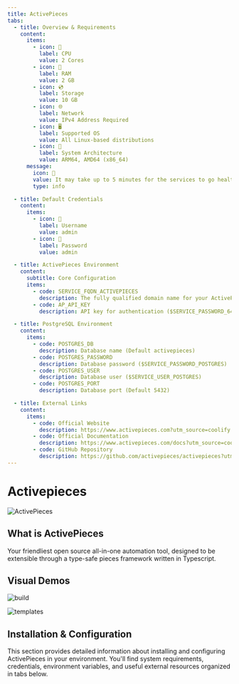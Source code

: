 ```yaml
---
title: ActivePieces
tabs:
  - title: Overview & Requirements
    content:
      items:
        - icon: 🔲
          label: CPU
          value: 2 Cores
        - icon: 💾
          label: RAM
          value: 2 GB
        - icon: 💿
          label: Storage
          value: 10 GB
        - icon: 🌐
          label: Network
          value: IPv4 Address Required
        - icon: 🖥️
          label: Supported OS
          value: All Linux-based distributions
        - icon: 🌱
          label: System Architecture
          value: ARM64, AMD64 (x86_64)
      message:
        icon: 🌱
        value: It may take up to 5 minutes for the services to go healthy after deployment. Please be patient and avoid assuming the services are not working during this period.
        type: info

  - title: Default Credentials
    content:
      items:
        - icon: 👤
          label: Username
          value: admin
        - icon: 🔑
          label: Password
          value: admin

  - title: ActivePieces Environment
    content:
      subtitle: Core Configuration
      items:
        - code: SERVICE_FQDN_ACTIVEPIECES
          description: The fully qualified domain name for your ActivePieces instance
        - code: AP_API_KEY
          description: API key for authentication ($SERVICE_PASSWORD_64_APIKEY)

  - title: PostgreSQL Environment
    content:
      items:
        - code: POSTGRES_DB
          description: Database name (Default activepieces)
        - code: POSTGRES_PASSWORD
          description: Database password ($SERVICE_PASSWORD_POSTGRES)
        - code: POSTGRES_USER
          description: Database user ($SERVICE_USER_POSTGRES)
        - code: POSTGRES_PORT
          description: Database port (Default 5432)

  - title: External Links
    content:
      items:
        - code: Official Website
          description: https://www.activepieces.com?utm_source=coolify.io
        - code: Official Documentation
          description: https://www.activepieces.com/docs?utm_source=coolify.io
        - code: GitHub Repository
          description: https://github.com/activepieces/activepieces?utm_source=coolify.io
---
```


<script setup>
import { useData } from 'vitepress'
const { frontmatter } = useData()
</script>

# Activepieces

![ActivePieces](/images/services/activepieces0.png)

## What is ActivePieces

Your friendliest open source all-in-one automation tool, designed to be extensible through a type-safe pieces framework written in Typescript.

## Visual Demos

![build](/images/services/activepieces1.gif)

![templates](/images/services/activepieces2.gif)

## Installation & Configuration

This section provides detailed information about installing and configuring ActivePieces in your environment. You'll find system requirements, credentials, environment variables, and useful external resources organized in tabs below.

<TabBlock :tabs="frontmatter.tabs" />

